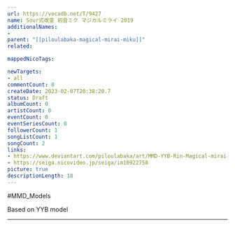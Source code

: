 ```yaml
---
url: https://vocadb.net/T/9427
name: Sour式改变 初音ミク マジカルミライ 2019
additionalNames: 
- 
parent: "[[piloulabaka-magical-mirai-miku]]"
related:

mappedNicoTags:

newTargets:
- all
commentCount: 0
createDate: 2023-02-07T20:38:20.7
status: Draft
albumCount: 0
artistCount: 0
eventCount: 0
eventSeriesCount: 0
followerCount: 1
songListCount: 1
songCount: 2
links: 
- https://www.deviantart.com/piloulabaka/art/MMD-YYB-Rin-Magical-mirai-2019-model-DL-817784551
- https://seiga.nicovideo.jp/seiga/im10922758
picture: true
descriptionLength: 18
---
```


#MMD_Models

Based on YYB model

---

